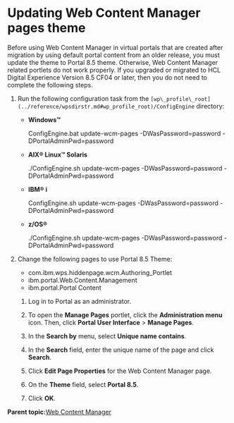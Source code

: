 # Updating Web Content Manager pages theme

Before using Web Content Manager in virtual portals that are created after migration by using default portal content from an older release, you must update the theme to ﻿Portal 8.5 theme. Otherwise, Web Content Manager related portlets do not work properly. If you upgraded or migrated to HCL Digital Experience Version 8.5 CF04 or later, then you do not need to complete the following steps.

1.  Run the following configuration task from the `[wp\_profile\_root](../reference/wpsdirstr.md#wp_profile_root)/ConfigEngine` directory:

    -   **Windows™**

        ConfigEngine.bat update-wcm-pages -DWasPassword=password -DPortalAdminPwd=password

    -   **AIX® Linux™ Solaris**

        ./ConfigEngine.sh update-wcm-pages -DWasPassword=password -DPortalAdminPwd=password

    -   **IBM® i**

        ConfigEngine.sh update-wcm-pages -DWasPassword=password -DPortalAdminPwd=password

    -   **z/OS®**

        ./ConfigEngine.sh update-wcm-pages -DWasPassword=password -DPortalAdminPwd=password

2.  Change the following pages to use Portal 8.5 Theme:

    -   ﻿com.ibm.wps.hiddenpage.wcm.Authoring\_Portlet
    -   ﻿ibm.portal.Web.Content.Management
    -   ﻿ibm.portal.Portal Content
    1.  Log in to Portal as an administrator.

    2.  To open the **Manage Pages** portlet, click the **Administration menu** icon. Then, click **Portal User Interface** \> **Manage Pages**.

    3.  In the **Search by** menu, select **Unique name contains**.

    4.  In the **Search** field, enter the unique name of the page and click **Search**.

    5.  Click **Edit Page Properties** for the Web Content Manager page.

    6.  On the **Theme** field, select **Portal 8.5**.

    7.  Click **OK**.


**Parent topic:**[Web Content Manager](../wcm/wcm_migration_post_update.md)

